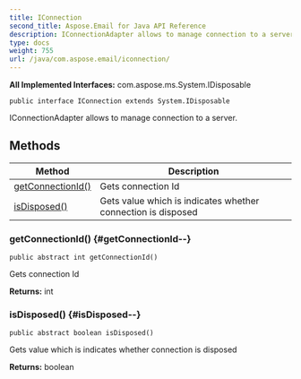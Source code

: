 ```yaml
---
title: IConnection
second_title: Aspose.Email for Java API Reference
description: IConnectionAdapter allows to manage connection to a server.
type: docs
weight: 755
url: /java/com.aspose.email/iconnection/
---
```


**All Implemented Interfaces:**
com.aspose.ms.System.IDisposable
```
public interface IConnection extends System.IDisposable
```

IConnectionAdapter allows to manage connection to a server.
## Methods

| Method | Description |
| --- | --- |
| [getConnectionId()](#getConnectionId--) | Gets connection Id |
| [isDisposed()](#isDisposed--) | Gets value which is indicates whether connection is disposed |
### getConnectionId() {#getConnectionId--}
```
public abstract int getConnectionId()
```


Gets connection Id

**Returns:**
int
### isDisposed() {#isDisposed--}
```
public abstract boolean isDisposed()
```


Gets value which is indicates whether connection is disposed

**Returns:**
boolean
